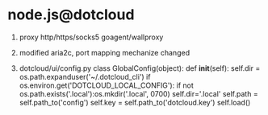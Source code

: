 node.js@dotcloud
================
1. proxy
http/https/socks5
goagent/wallproxy

2. modified aria2c, port mapping mechanize changed

3. dotcloud/ui/config.py
class GlobalConfig(object):
    def __init__(self):
        self.dir = os.path.expanduser('~/.dotcloud_cli')
        if os.environ.get('DOTCLOUD_LOCAL_CONFIG'):
            if not os.path.exists('.local'):os.mkdir('.local', 0700)
            self.dir='.local'
        self.path = self.path_to('config')
        self.key = self.path_to('dotcloud.key')
        self.load()

